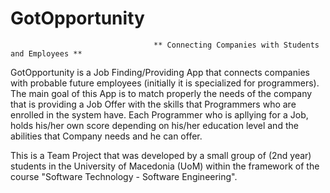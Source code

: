 # GotOpportunity
                                    ** Connecting Companies with Students and Employees **
 
GotOpportunity is a Job Finding/Providing App that connects companies with probable future employees (initially it is specialized for programmers). The main goal of this App is to match properly the needs of the company that is providing a Job Offer with the skills that Programmers who are enrolled in the system have. 
Each Programmer who is apllying for a Job, holds his/her own score depending on his/her education level and the abilities that Company needs and he can offer.

This is a Team Project that was developed by a small group of (2nd year) students in the University of Macedonia (UoM) within the framework of the course "Software Technology - Software Engineering".
 
 
